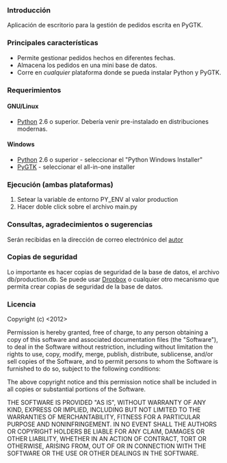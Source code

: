 ### Introducción ###
Aplicación de escritorio para la gestión de pedidos escrita en PyGTK.

### Principales características ###
* Permite gestionar pedidos hechos en diferentes fechas.
* Almacena los pedidos en una mini base de datos.
* Corre en *cualquier* plataforma donde se pueda instalar Python y PyGTK.

### Requerimientos ###
#### GNU/Linux ####
* [Python](http://www.python.org/) 2.6 o superior. Debería venir pre-instalado en distribuciones modernas.

#### Windows ####
* [Python](http://www.python.org/download/) 2.6 o superior - seleccionar el "Python Windows Installer"
* [PyGTK](http://www.pygtk.org/downloads.html) - seleccionar el all-in-one installer

### Ejecución (ambas plataformas) ###
1. Setear la variable de entorno PY_ENV al valor production
2. Hacer doble click sobre el archivo main.py

### Consultas, agradecimientos o sugerencias ###
Serán recibidas en la dirección de correo electrónico del [autor](mailto:cristianrasch@gmail.com)

### Copias de seguridad ###
Lo importante es hacer copias de seguridad de la base de datos, el archivo db/production.db. Se puede usar [Dropbox](http://www.dropbox.com) o cualquier otro mecanismo que permita crear copias de seguridad de la base de datos.

### Licencia ###
Copyright (c) <2012> <Cristian Rasch>

Permission is hereby granted, free of charge, to any person obtaining a copy of this software and associated documentation files (the "Software"), to deal in the Software without restriction, including without limitation the rights to use, copy, modify, merge, publish, distribute, sublicense, and/or sell copies of the Software, and to permit persons to whom the Software is furnished to do so, subject to the following conditions:

The above copyright notice and this permission notice shall be included in all copies or substantial portions of the Software.

THE SOFTWARE IS PROVIDED "AS IS", WITHOUT WARRANTY OF ANY KIND, EXPRESS OR IMPLIED, INCLUDING BUT NOT LIMITED TO THE WARRANTIES OF MERCHANTABILITY, FITNESS FOR A PARTICULAR PURPOSE AND NONINFRINGEMENT. IN NO EVENT SHALL THE AUTHORS OR COPYRIGHT HOLDERS BE LIABLE FOR ANY CLAIM, DAMAGES OR OTHER LIABILITY, WHETHER IN AN ACTION OF CONTRACT, TORT OR OTHERWISE, ARISING FROM, OUT OF OR IN CONNECTION WITH THE SOFTWARE OR THE USE OR OTHER DEALINGS IN THE SOFTWARE.
